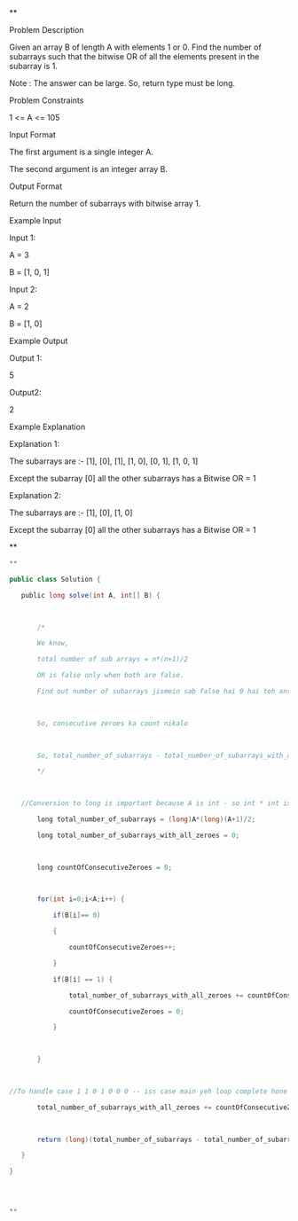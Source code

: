 **

Problem Description

Given an array B of length A with elements 1 or 0. Find the number of subarrays such that the bitwise OR of all the elements present in the subarray is 1.

Note : The answer can be large. So, return type must be long.

  
  
Problem Constraints

1 <= A <= 105

  
  
Input Format

The first argument is a single integer A.

The second argument is an integer array B.

  
  
Output Format

Return the number of subarrays with bitwise array 1.

  
  
Example Input

Input 1:

A = 3

B = [1, 0, 1]

Input 2:

A = 2

B = [1, 0]

  

  
  
Example Output

Output 1:

5

  

Output2:

2

  

  
  
Example Explanation

Explanation 1:

The subarrays are :- [1], [0], [1], [1, 0], [0, 1], [1, 0, 1]

Except the subarray [0] all the other subarrays has a Bitwise OR = 1

  

Explanation 2:

The subarrays are :- [1], [0], [1, 0]

Except the subarray [0] all the other subarrays has a Bitwise OR = 1

**

```java
**

public class Solution {

   public long solve(int A, int[] B) {

  

       /*

       We know,

       total number of sub arrays = n*(n+1)/2

       OR is false only when both are false.

       Find out number of subarrays jismein sab false hai 0 hai toh answer 0 ayega.

  

       So, consecutive zeroes ka count nikalo

  

       So, total_number_of_subarrays - total_number_of_subarrays_with_all_zeroes is our answer.  

       */

  

   //Conversion to long is important because A is int - so int * int is int even if you store in long

       long total_number_of_subarrays = (long)A*(long)(A+1)/2;

       long total_number_of_subarrays_with_all_zeroes = 0;

  

       long countOfConsecutiveZeroes = 0;

  

       for(int i=0;i<A;i++) {

           if(B[i]== 0)

           {

               countOfConsecutiveZeroes++;

           }

           if(B[i] == 1) {

               total_number_of_subarrays_with_all_zeroes += countOfConsecutiveZeroes * (countOfConsecutiveZeroes+1)/2;

               countOfConsecutiveZeroes = 0;

           }

  

       }

  

//To handle case 1 1 0 1 0 0 0 -- iss case main yeh loop complete hone par 1 usko mila nhi toh total_number_of_subarrays_with_all_zeroes update hi nhi hoga.

       total_number_of_subarrays_with_all_zeroes += countOfConsecutiveZeroes * (countOfConsecutiveZeroes+1)/2;

  

       return (long)(total_number_of_subarrays - total_number_of_subarrays_with_all_zeroes);

   }

}

  


**
```